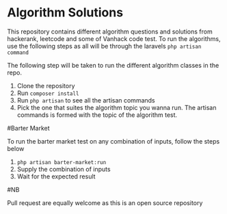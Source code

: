 # Algorithm Solutions

This repository contains different algorithm questions and solutions from hackerank, leetcode and some of Vanhack code test.
To run the algorithms, use the following steps as all will be through the laravels ````php artisan command````

The following step will be taken to run the different algorithm classes in the repo.

1. Clone the repository
2.  Run ````composer install````
3. Run ```php artisan``` to see all the artisan commands
4. Pick the one that suites the algorithm topic you wanna run. The artisan commands is formed with the topic of the algorithm test.

#Barter Market

To run the barter market test on any combination of inputs, follow the steps below

1. ````php artisan barter-market:run````
2. Supply the combination of inputs
3. Wait for the expected result

#NB

Pull request are equally welcome as this is an open source repository

